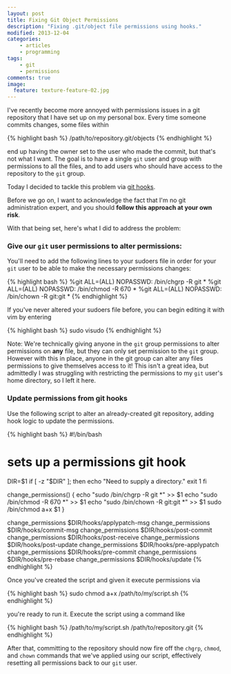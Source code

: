 ```yaml
---
layout: post
title: Fixing Git Object Permissions
description: "Fixing .git/object file permissions using hooks."
modified: 2013-12-04
categories:
    - articles
    - programming
tags:
    - git
    - permissions
comments: true
image:
  feature: texture-feature-02.jpg
---
```


I've recently become more annoyed with permissions issues in a git repository that I have set up on my personal box. Every time someone commits changes, some files within

{% highlight bash %}
/path/to/repository.git/objects
{% endhighlight %}
    
end up having the owner set to the user who made the commit, but that's not what I want. The goal is to have a single `git` user and group with permissions to all the files, and to add users who should have access to the repository to the `git` group.

Today I decided to tackle this problem via [git hooks](http://git-scm.com/book/en/Customizing-Git-Git-Hooks).

Before we go on, I want to acknowledge the fact that I'm no git administration expert, and you should **follow this approach at your own risk**.

With that being set, here's what I did to address the problem:

### Give our `git` user permissions to alter permissions:

You'll need to add the following lines to your sudoers file in order for your `git` user to be able to make the necessary permissions changes:

{% highlight bash %}
%git ALL=(ALL) NOPASSWD: /bin/chgrp -R git *
%git ALL=(ALL) NOPASSWD: /bin/chmod -R 670 *
%git ALL=(ALL) NOPASSWD: /bin/chown -R git\:git *
{% endhighlight %}
    
If you've never altered your sudoers file before, you can begin editing it with vim by entering

{% highlight bash %}
sudo visudo
{% endhighlight %}
    
Note: We're technically giving anyone in the `git` group permissions to alter permissions on **any** file, but they can only set permission to the `git` group. However with this in place, anyone in the git group can alter any files permissions to give themselves access to it! This isn't a great idea, but admittedly I was struggling with restricting the permissions to my `git` user's home directory, so I left it here.
    
### Update permissions from git hooks

Use the following script to alter an already-created git repository, adding hook logic to update the permissions.

{% highlight bash %}
#!/bin/bash
# sets up a permissions git hook

DIR=$1
if [ -z "$DIR" ]; then
    echo "Need to supply a directory."
    exit 1
fi

change_permissions() {
    echo "sudo /bin/chgrp -R git *" >> $1
    echo "sudo /bin/chmod -R 670 *" >> $1
    echo "sudo /bin/chown -R git:git *" >> $1
    sudo /bin/chmod a+x $1
}

change_permissions $DIR/hooks/applypatch-msg
change_permissions $DIR/hooks/commit-msg
change_permissions $DIR/hooks/post-commit
change_permissions $DIR/hooks/post-receive
change_permissions $DIR/hooks/post-update
change_permissions $DIR/hooks/pre-applypatch
change_permissions $DIR/hooks/pre-commit
change_permissions $DIR/hooks/pre-rebase
change_permissions $DIR/hooks/update
{% endhighlight %}
    
Once you've created the script and given it execute permissions via

{% highlight bash %}
sudo chmod a+x /path/to/my/script.sh
{% endhighlight %}
    
you're ready to run it. Execute the script using a command like

{% highlight bash %}
/path/to/my/script.sh /path/to/repository.git
{% endhighlight %}

After that, committing to the repository should now fire off the `chgrp`, `chmod`, and `chown` commands that we've applied using our script, effectively resetting all permissions back to our `git` user.
